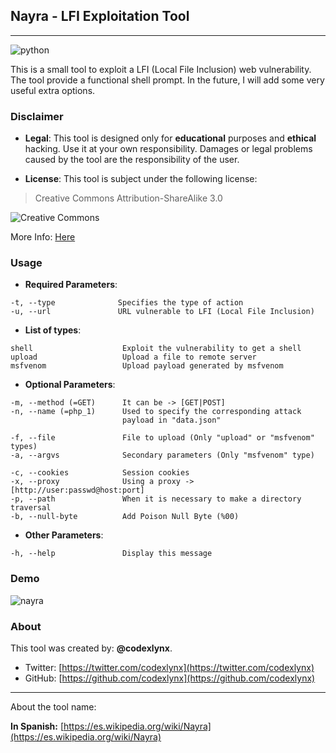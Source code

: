 ## Nayra - LFI Exploitation Tool
--------

![python](https://img.shields.io/badge/python-2.7-green.svg?style=flat)

This is a small tool to exploit a LFI (Local File Inclusion) web vulnerability.
The tool provide a functional shell prompt. In the future, I will add some very useful extra options.

### Disclaimer

* __Legal__:
This tool is designed only for __educational__ purposes and __ethical__ hacking. Use it at your own responsibility. Damages or legal problems caused by the tool are the responsibility of the user.

* __License__:
This tool is subject under the following license:

 >Creative Commons Attribution-ShareAlike 3.0

 ![](https://licensebuttons.net/l/by-sa/3.0/88x31.png "Creative Commons")

 More Info: [Here](https://creativecommons.org/licenses/by-sa/3.0/ "Legal Description")


### Usage
* __Required Parameters__:

```
-t, --type              Specifies the type of action
-u, --url               URL vulnerable to LFI (Local File Inclusion)
```

* __List of types__:

```
shell                    Exploit the vulnerability to get a shell
upload                   Upload a file to remote server
msfvenom                 Upload payload generated by msfvenom
```

* __Optional Parameters__:
 
```
-m, --method (=GET)      It can be -> [GET|POST]
-n, --name (=php_1)      Used to specify the corresponding attack
                         payload in "data.json"

-f, --file               File to upload (Only "upload" or "msfvenom" types)
-a, --argvs              Secondary parameters (Only "msfvenom" type)

-c, --cookies            Session cookies
-x, --proxy              Using a proxy -> [http://user:passwd@host:port]
-p, --path               When it is necessary to make a directory traversal
-b, --null-byte          Add Poison Null Byte (%00)
```

* __Other Parameters__:

```
-h, --help               Display this message
```

### Demo

![nayra](https://cloud.githubusercontent.com/assets/12601189/8551306/a78ded2c-24cd-11e5-8493-a71824533352.gif)

### About
This tool was created by: __@codexlynx__.

* Twitter: [https://twitter.com/codexlynx](https://twitter.com/codexlynx)
* GitHub: [https://github.com/codexlynx](https://github.com/codexlynx)

----------------
About the tool name:

__In Spanish:__ [https://es.wikipedia.org/wiki/Nayra](https://es.wikipedia.org/wiki/Nayra)

